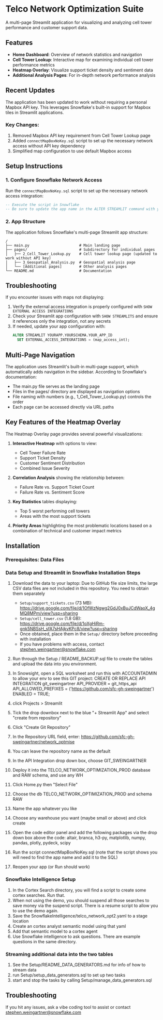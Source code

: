 # Telco Network Optimization Suite

A multi-page Streamlit application for visualizing and analyzing cell tower performance and customer support data.

## Features

* **Home Dashboard**: Overview of network statistics and navigation
* **Cell Tower Lookup**: Interactive map for examining individual cell tower performance metrics
* **Heatmap Overlay**: Visualize support ticket density and sentiment data
* **Additional Analysis Pages**: For in-depth network performance analysis

## Recent Updates

The application has been updated to work without requiring a personal Mapbox API key. This leverages Snowflake's built-in support for Mapbox tiles in Streamlit applications.

### Key Changes:

1. Removed Mapbox API key requirement from Cell Tower Lookup page
2. Added `connectMapBoxNoKey.sql` script to set up the necessary network access without API key dependency
3. Simplified map configuration to use default Mapbox access

## Setup Instructions

### 1. Configure Snowflake Network Access

Run the `connectMapBoxNoKey.sql` script to set up the necessary network access integration:

```sql
-- Execute the script in Snowflake
-- Be sure to update the app name in the ALTER STREAMLIT command with your actual Streamlit app name
```

### 2. App Structure

The application follows Snowflake's multi-page Streamlit app structure:

```
/
├── main.py                       # Main landing page
├── pages/                        # Subdirectory for individual pages
│   ├── 2_Cell_Tower_Lookup.py    # Cell tower lookup page (updated to work without API key)
│   ├── 3_Geospatial_Analysis.py  # Geospatial analysis page
│   └── [Additional pages]        # Other analysis pages
└── README.md                     # Documentation
```

## Troubleshooting

If you encounter issues with maps not displaying:

1. Verify the external access integration is properly configured with `SHOW EXTERNAL ACCESS INTEGRATIONS`
2. Check your Streamlit app configuration with `SHOW STREAMLITS` and ensure it references only the integration, not any secrets
3. If needed, update your app configuration with:
   ```sql
   ALTER STREAMLIT YOURAPP.YOURSCHEMA.YOUR_APP_ID
     SET EXTERNAL_ACCESS_INTEGRATIONS = (map_access_int);
   ```

## Multi-Page Navigation

The application uses Streamlit's built-in multi-page support, which automatically adds navigation in the sidebar. According to Snowflake's documentation:

* The main.py file serves as the landing page
* Files in the pages/ directory are displayed as navigation options
* File naming with numbers (e.g., 1_Cell_Tower_Lookup.py) controls the order
* Each page can be accessed directly via URL paths

## Key Features of the Heatmap Overlay

The Heatmap Overlay page provides several powerful visualizations:

1. **Interactive Heatmap** with options to view:
   - Cell Tower Failure Rate
   - Support Ticket Density
   - Customer Sentiment Distribution
   - Combined Issue Severity

2. **Correlation Analysis** showing the relationship between:
   - Failure Rate vs. Support Ticket Count
   - Failure Rate vs. Sentiment Score

3. **Key Statistics** tables displaying:
   - Top 5 worst performing cell towers
   - Areas with the most support tickets

4. **Priority Areas** highlighting the most problematic locations based on a combination of technical and customer impact metrics


## Installation

### Prerequisites: Data Files



### Data Setup and Streamlit in Snowflake Installation Steps

1. Download the data to your laptop:
Due to GitHub file size limits, the large CSV data files are not included in this repository. You need to obtain them separately

   - `Setup/support_tickets.csv` (73 MB): https://drive.google.com/file/d/1OfWzNgwg2GdJ0xBuJCdWaoX_4gMQ8MPm/view?usp=sharing 
   - `Setup/cell_tower.csv` (1.8 GB): https://drive.google.com/file/d/1oXgHiRm-gnk5NBSsH_sfA7sHAjkvKPc8/view?usp=sharing
   - Once obtained, place them in the `Setup/` directory before proceeding with installation
   - If you have problems with access, contact stephen.weingartner@snowflake.com 
2. Run through the Setup / README_BACKUP.sql file to create the tables and upload the data into you environment.  
3. In Snowsight, open a SQL worksheet and run this with ACCOUNTADMIN to allow your env to see this GIT project: CREATE OR REPLACE API INTEGRATION git_sweingartner API_PROVIDER = git_https_api API_ALLOWED_PREFIXES = ('https://github.com/sfc-gh-sweingartner') ENABLED = TRUE;
4. click Projects > Streamlit
5. Tick the drop downbox next to the blue "+ Streamlit App" and select "create from repository"
6. Click "Create Git Repository"
7. In the Repository URL field, enter: https://github.com/sfc-gh-sweingartner/network_optmise
8. You can leave the repository name as the default
9. In the API Integration drop down box, choose GIT_SWEINGARTNER
10. Deploy it into the TELCO_NETWORK_OPTIMIZATION_PROD database and RAW schema, and use any WH
11. Click Home.py then "Select File"
12. Choose the db TELCO_NETWORK_OPTIMIZATION_PROD and schema RAW
13. Name the app whatever you like
14. Choose any warehouse you want (maybe small or above) and click create
15. Open the code editor panel and add the following packages via the drop down box above the code: altair, branca, h3-py, matplotlib, numpy, pandas, plotly, pydeck, scipy 
16. Run the script connectMapBoxNoKey.sql (note that the script shows you will need to find the app name and add it to the SQL)
17. Reopen your app (or Run should work)


### Snowflake Intelligence Setup
1. In the Cortex Search directory, you will find a script to create some cortex searches.  Run that.
2. When not using the demo, you should suspend all those searches to save money via the suspend script.  There is a resume script to allow you to use the demo again.  
3. Save the SnowflakeIntelligence/telco_network_opt2.yaml to a stage location
4. Create an cortex analyst semantic model using that yaml
5. Add that semantic model to a cortex agent
6. Use Snowflake intelligence to ask questions.  There are example questions in the same directory. 

### Streaming additional data into the two tables
1. See the Setup/README_DATA_GENERATORS.md for info of how to stream data
2. run Setup/setup_data_generators.sql to set up two tasks
3. start and stop the tasks by calling Setup/manage_data_generators.sql 



## Troubleshooting
If you hit any issues, ask a vibe coding tool to assist or contact stephen.weingartner@snowflake.com 